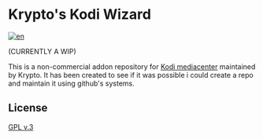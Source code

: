 # Krypto's Kodi Wizard
[![en](https://img.shields.io/badge/lang-en-red.svg)](./Readme.md)


(CURRENTLY A WIP)


This is a non-commercial addon repository for [Kodi mediacenter](https://kodi.tv) 
maintained by Krypto.
It has been created to see if it was possible i could create a repo and maintain it using github's systems.




## License

[GPL v.3](http://www.gnu.org/copyleft/gpl.html)
